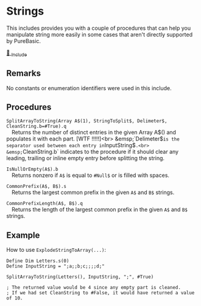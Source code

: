 # Strings

This includes provides you with a couple of procedures that can help you
manipulate string more easily in some cases that aren't directly supported
by PureBasic.

[💾 <sub>Include</sub>](../Includes/Strings.pbi)


## Remarks

No constants or enumeration identifiers were used in this include.


## Procedures

`SplitArrayToString(Array A$(1), StringToSplit$, Delimeter$, CleanString.b=#True).q`<br>
&emsp;Returns the number of distinct entries in the given Array A$() and populates it with each part. [WTF !!!!!]<br>
&emsp;`Delimeter$` is the separator used between each entry in `InputString$`.<br>
&emsp;`CleanString.b` indicates to the procedure if it should clear any leading, trailing or inline empty entry before splitting the string.

`IsNullOrEmpty(A$).b`<br>
&emsp;Returns nonzero if `A$` is equal to `#Null$` or is filled with spaces.

`CommonPrefix(A$, B$).s`<br>
&emsp;Returns the largest common prefix in the given `A$` and `B$` strings.

`CommonPrefixLength(A$, B$).q`<br>
&emsp;Returns the length of the largest common prefix in the given `A$` and `B$` strings.


## Example

How to use `ExplodeStringToArray(...)`:
```
Define Dim Letters.s(0)
Define InputString = ";a;;b;c;;;;d;"

SplitArrayToString(Letters(), InputString, ";", #True)

; The returned value would be 4 since any empty part is cleaned.
; If we had set CleanString to #False, it would have returned a value of 10.
```
